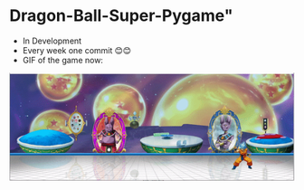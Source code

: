# Dragon-Ball-Super-Pygame"
- In Development
- Every week one commit 😊😊
- GIF of the game now:

[![Watch the video](Images/GitView/Thumb.gif)](https://youtu.be/uW_8_bMq_-o)
